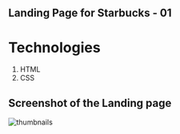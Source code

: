 ## Landing Page for Starbucks - 01 

# Technologies 
1. HTML 
2. CSS

## Screenshot of the Landing page 

![thumbnails](https://github.com/user-attachments/assets/b355ee6f-60c5-4f89-9a8a-188080763bbf)
